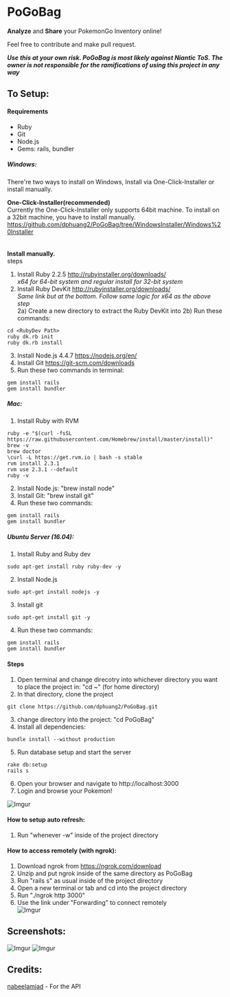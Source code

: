 # PoGoBag

**Analyze** and **Share** your PokemonGo Inventory online!

Feel free to contribute and make pull request.

<i><b>Use this at your own risk. PoGoBag is most likely against Niantic ToS. The owner is not responsible for the ramifications of using this project in any way</b></i>

## To Setup:

#### Requirements

* Ruby
* Git
* Node.js
* Gems: rails, bundler

##### Windows:
There're two ways to install on Windows, Install via One-Click-Installer or install manually.<br>

**One-Click-Installer(recommended)**<br>
Currently the One-Click-Installer only supports 64bit machine. To install on a 32bit machine, you have to install manually.<br>
https://github.com/dphuang2/PoGoBag/tree/WindowsInstaller/Windows%20Installer<br>
<br>
<br>
**Install manually.**<br>
steps<br>
1) Install Ruby 2.2.5 http://rubyinstaller.org/downloads/ <br>
<i>x64 for 64-bit system and regular install for 32-bit system</i> <br>
2) Install Ruby DevKit http://rubyinstaller.org/downloads/ <br>
<i>Same link but at the bottom. Follow same logic for x64 as the above step</i> <br>
2a) Create a new directory to extract the Ruby DevKit into <RubyDev Path>
2b) Run these commands:
```
cd <RubyDev Path>
ruby dk.rb init
ruby dk.rb install
```
3) Install Node.js 4.4.7 https://nodejs.org/en/ <br>
4) Install Git https://git-scm.com/downloads <br>
5) Run these two commands in terminal: <br>
```
gem install rails
gem install bundler
```
##### Mac:
1) Install Ruby with RVM <br>
```
ruby -e "$(curl -fsSL https://raw.githubusercontent.com/Homebrew/install/master/install)"
brew -v
brew doctor
\curl -L https://get.rvm.io | bash -s stable
rvm install 2.3.1
rvm use 2.3.1 --default
ruby -v
```
2) Install Node.js: "brew install node" <br>
3) Install Git: "brew install git" <br>
4) Run these two commands: <br>
```
gem install rails
gem install bundler
```

##### Ubuntu Server (16.04):
1) Install Ruby and Ruby dev <br>
```
sudo apt-get install ruby ruby-dev -y
```
2) Install Node.js <br>
```
sudo apt-get install nodejs -y
```
3) Install git <br>
```
sudo apt-get install git -y
```
4) Run these two commands: <br>
```
gem install rails
gem install bundler
```

#### Steps

1) Open terminal and change direcotry into whichever directory you want to place the project in: "cd ~" (for home directory) <br>
2) In that directory, clone the project <br>
```
git clone https://github.com/dphuang2/PoGoBag.git 
```
3) change directory into the project: "cd PoGoBag" <br>
4) Install all dependencies:  <br>
```
bundle install --without production
```
5) Run database setup and start the server <br>
```
rake db:setup
rails s
```

6) Open your browser and navigate to http://localhost:3000 <br>
7) Login and browse your Pokemon!

![Imgur](http://i.imgur.com/Yzz5ouC.png)

#### How to setup auto refresh:

1) Run "whenever -w" inside of the project directory

#### How to access remotely (with ngrok):

1) Download ngrok from https://ngrok.com/download <br>
2) Unzip and put ngrok inside of the same directory as PoGoBag <br>
3) Run "rails s" as usual inside of the project directory <br>
4) Open a new terminal or tab and cd into the project directory <br>
5) Run "./ngrok http 3000" <br>
6) Use the link under "Forwarding" to connect remotely <br>
![Imgur](http://i.imgur.com/7k6Kii3.png)

## Screenshots:

![Imgur](http://i.imgur.com/SdEIGjF.png)
![Imgur](http://i.imgur.com/lPvCpYa.png)

## Credits:

[nabeelamjad](https://github.com/nabeelamjad/poke-api) - For the API
